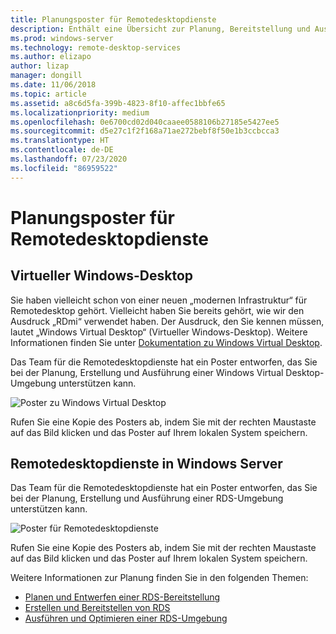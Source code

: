 ```yaml
---
title: Planungsposter für Remotedesktopdienste
description: Enthält eine Übersicht zur Planung, Bereitstellung und Ausführung von Remotedesktopdiensten
ms.prod: windows-server
ms.technology: remote-desktop-services
ms.author: elizapo
author: lizap
manager: dongill
ms.date: 11/06/2018
ms.topic: article
ms.assetid: a8c6d5fa-399b-4823-8f10-affec1bbfe65
ms.localizationpriority: medium
ms.openlocfilehash: 0e6700cd02d040caaee0588106b27185e5427ee5
ms.sourcegitcommit: d5e27c1f2f168a71ae272bebf8f50e1b3ccbcca3
ms.translationtype: HT
ms.contentlocale: de-DE
ms.lasthandoff: 07/23/2020
ms.locfileid: "86959522"
---
```

# <a name="remote-desktop-services---planning-poster"></a>Planungsposter für Remotedesktopdienste

## <a name="windows-virtual-desktop"></a>Virtueller Windows-Desktop

Sie haben vielleicht schon von einer neuen „modernen Infrastruktur“ für Remotedesktop gehört. Vielleicht haben Sie bereits gehört, wie wir den Ausdruck „RDmi“ verwendet haben. Der Ausdruck, den Sie kennen müssen, lautet „Windows Virtual Desktop“ (Virtueller Windows-Desktop). Weitere Informationen finden Sie unter [Dokumentation zu Windows Virtual Desktop](/azure/virtual-desktop/).

Das Team für die Remotedesktopdienste hat ein Poster entworfen, das Sie bei der Planung, Erstellung und Ausführung einer Windows Virtual Desktop-Umgebung unterstützen kann.

![Poster zu Windows Virtual Desktop](./media/wvd-poster-download.png)

Rufen Sie eine Kopie des Posters ab, indem Sie mit der rechten Maustaste auf das Bild klicken und das Poster auf Ihrem lokalen System speichern.

## <a name="remote-desktop-services-in-windows-server"></a>Remotedesktopdienste in Windows Server

Das Team für die Remotedesktopdienste hat ein Poster entworfen, das Sie bei der Planung, Erstellung und Ausführung einer RDS-Umgebung unterstützen kann.

![Poster für Remotedesktopdienste](./media/rds-poster-download.png)

Rufen Sie eine Kopie des Posters ab, indem Sie mit der rechten Maustaste auf das Bild klicken und das Poster auf Ihrem lokalen System speichern.

Weitere Informationen zur Planung finden Sie in den folgenden Themen:

- [Planen und Entwerfen einer RDS-Bereitstellung](rds-plan-and-design.md)
- [Erstellen und Bereitstellen von RDS](rds-build-and-deploy.md)
- [Ausführen und Optimieren einer RDS-Umgebung](rds-run-and-tune.md)
